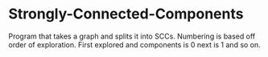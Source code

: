 # Strongly-Connected-Components
Program that takes a graph and splits it into SCCs. Numbering is based off order of exploration. First explored and components is 0 next is 1 and so on.
